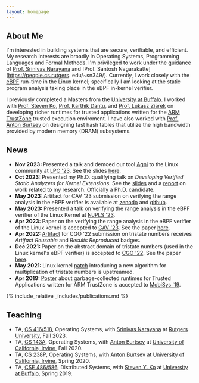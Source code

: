 ```yaml
---
layout: homepage
---
```


## About Me

I'm interested in building systems that are secure, verifiable, and efficient. My research interests are broadly in Operating Systems, Programming Languages and Formal Methods. I'm privileged to work under the guidance of [Prof. Srinivas Narayana](https://people.cs.rutgers.edu/~sn624/) and [Prof. Santosh Nagarakatte](https://people.cs.rutgers. edu/~sn349/). Currently, I work closely with the [eBPF](https://lwn.net/Articles/740157/) run-time in the Linux kernel; specifically I am looking at the static program analysis taking place in the eBPF in-kernel verifier.  

I previously completed a Masters from the [University at Buffalo](https://www.buffalo.edu/). I worked with [Prof. Steven Ko](https://steveyko.github.io/), [Prof. Karthik Dantu](https://cse.buffalo.edu/faculty/kdantu/), and [Prof. Lukasz Ziarek](https://cse.buffalo.edu/~lziarek/) on developing richer runtimes for trusted applications written for the [ARM TrustZone](https://developer.arm.com/ip-products/security-ip/trustzone) trusted execution enviroment. I have also worked with [Prof. Anton Burtsev](https://www.ics.uci.edu/~aburtsev/) on designing fast hash tables that utilize the high bandwidth provided by modern memory (DRAM) subsystems. 

<!-- ## Research Interests

- **Program Verification:** image recognition, image generation, video captioning
- **Operating Systems:** meta-learning, incremental learning, transfer learning -->

## News

<ul>
  <li>
    <strong>Nov 2023: </strong>Presented a talk and demoed our tool <a href="https://github.com/bpfverif/agni">Agni</a> to the Linux community at <a href="https://lpc.events/event/17/">LPC '23</a>. See the slides <a href="assets/files/lpc23_talk.pdf">here</a>.
  </li>
  <li>
    <strong>Oct 2023: </strong> Presented my Ph.D. qualifying talk on <em>Developing Verified Static Analyzers for Kernel Extensions</em>. See the <a href="assets/files/qe_talk.pdf">slides</a> and a <a href="assets/files/qe_report.pdf">report</a> on work related to my research. Officially a Ph.D. candidate.
  </li>
  <li>
    <strong>May 2023: </strong>Artifact for CAV '23 submission on verifying the range analysis in the eBPF verifier is available at <a href="https://zenodo.org/record/7931901">zenodo</a> and <a href="https://github.com/bpfverif/ebpf-range-analysis-verification-cav23">github</a>.
  </li>
  <li>
    <strong>May 2023: </strong>Presented a talk on verifying the range analysis in the eBPF verifier of the Linux Kernel at <a href="http://www.njpls.org/">NJPLS '23</a>.
  </li>
  <li>
    <strong>Apr 2023: </strong>Paper on the verifying the range analysis in the eBPF verifier of the Linux kernel is accepted to <a href="http://www.i-cav.org/2023/">CAV '23</a>. See the paper <a href="assets/files/agni-cav23.pdf">here</a>.
  </li>
  <li>
    <strong>Apr 2022: </strong><a href="https://zenodo.org/record/5703630">Artifact</a> for CGO '22 submission on tristate numbers receives <em>Artifact Reusable</em> and <em>Results Reproduced</em> badges.
  </li>
  <li>
    <strong>Dec 2021: </strong>Paper on the abstract domain of tristate numbers (used in the Linux kernel's eBPF verifier) is accepted to <a href="https://conf.researchr.org/home/cgo-2022">CGO '22</a>. See the paper <a href="https://arxiv.org/abs/2105.05398">here</a>.
  </li>
  <li>
    <strong>May 2021: </strong>Linux kernel <a href="https://git.kernel.org/pub/scm/linux/kernel/git/bpf/bpf-next.git/commit/?id=05924717ac70">patch</a> introducing a new algorithm for multiplication of tristate numbers is upstreamed.
  </li>
  <li>
    <strong>Apr 2019: </strong><a href="https://dl.acm.org/doi/abs/10.1145/3307334.3328650">Poster</a> about garbage-collected runtimes for Trusted Applications written for ARM TrustZone is accepted to <a href="https://www.sigmobile.org/mobisys/2019/">MobiSys '19</a>.
  </li>
</ul>

{% include_relative _includes/publications.md %}

<!-- {% include_relative _includes/services.md %} -->

## Teaching

<ul>
  <li>
    TA, <a href="https://people.cs.rutgers.edu/~sn624/416-F23/">CS 416/518</a>, Operating Systems, with <a href="https://people.cs.rutgers.edu/~sn624/">Srinivas Narayana</a> at <a href="https://rutgers.edu/">Rutgers University</a>, Fall 2023.
  </li>
  <li>
    TA, <a href="https://www.ics.uci.edu/~aburtsev/143A/2020fall/index.html">CS 143A</a>, Operating Systems, with <a href="https://users.cs.utah.edu/~aburtsev//">Anton Burtsev</a> at <a href="https://uci.edu/">University of California, Irvine</a>, Fall 2020.
  </li>
  <li>
    TA, <a href="https://www.ics.uci.edu/~aburtsev/238P/2020spring/index.html">CS 238P</a>, Operating Systems, with <a href="https://users.cs.utah.edu/~aburtsev//">Anton Burtsev</a> at <a href="https://uci.edu/">University of California, Irvine</a>, Spring 2020.
  </li>
<li>
    TA, <a href="https://cse.buffalo.edu/~stevko/courses/cse486/spring19/"> CSE 486/586</a>, Distributed Systems, with <a href="https://steveyko.github.io/">Steven Y. Ko</a> at <a href="https://www.buffalo.edu/">University at Buffalo</a>, Spring 2019.
  </li>
</ul>
